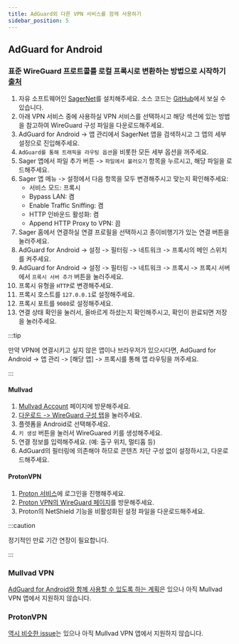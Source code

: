 ```yaml
---
title: AdGuard외 다른 VPN 서비스를 함께 사용하기
sidebar_position: 5
---
```



## AdGuard for Android
### 표준 WireGuard 프로트콜를 로컬 프록시로 변환하는 방법으로 시작하기 [출처]
1. 자유 소프트웨어인 [SagerNet](https://play.google.com/store/apps/details?id=io.nekohasekai.sagernet)를 설치해주세요. 소스 코드는 [GitHub](https://github.com/SagerNet/SagerNet)에서 보실 수 있습니다.
2. 아래 VPN 서비스 중에 사용하실 VPN 서비스를 선택하시고 해당 섹션에 있는 방법을 참고하여 WireGuard 구성 파일을 다운로드해주세요.
3. AdGuard for Android -> 앱 관리에서 SagerNet 앱을 검색하시고 그 앱의 세부 설정으로 진입해주세요.
4. `AdGuard를 통해 트래픽을 라우팅 옵션`을 비롯한 모든 세부 옵션을 꺼주세요.
5. Sager 앱에서 파일 추가 버튼 -> `파일에서 불러오기` 항목을 누르시고, 해당 파일을 로드해주세요.
6. Sager 앱 메뉴 -> 설정에서 다음 항목을 모두 변경해주시고 맞는지 확인해주세요:
    - 서비스 모드: 프록시
    - Bypass LAN: 켬
    - Enable Traffic Sniffing: 켬
    - HTTP 인바운드 활성화: 켬
    - Append HTTP Proxy to VPN: 끔
7. Sager 홈에서 연결하실 연결 프로필을 선택하시고 종이비행기가 있는 연결 버튼을 눌러주세요.
8. AdGuard for Android -> 설정 -> 필터링 -> 네트워크 -> 프록시의 메인 스위치를 켜주세요.
9. AdGuard for Android -> 설정 -> 필터링 -> 네트워크 -> 프록시 -> 프록시 서버에서 `프록시 서버 추가` 버튼을 눌러주세요.
10. 프록시 유형을 `HTTP`로 변경해주세요.
11. 프록시 호스트를 `127.0.0.1`로 설정해주세요.
12. 프록시 포트를 `9080`로 설정해주세요.
13. 연결 상태 확인을 눌러서, 올바르게 하셨는지 확인해주시고, 확인이 완료되면 저장을 눌러주세요.

:::tip

만약 VPN에 연결시키고 싶지 않은 앱이나 브라우저가 있으시다면, AdGuard for Android -> 앱 관리 -> [해당 앱] -> 프록시를 통해 앱 라우팅을 꺼주세요.

:::
#### Mullvad
1. [Mullvad Account](https://mullvad.net/ko/account/login) 페이지에 방문해주세요.
2. [다운로드 -> WireGuard 구성 탭](https://mullvad.net/ko/account/wireguard-config)을 눌러주세요.
3. 플렛폼을 Android로 선택해주세요.
4. `키 생성` 버튼을 눌러서 WireGuared 키를 생성해주세요.
5. 연결 정보를 입력해주세요. (예: 출구 위치, 멀티홉 등)
6. AdGuard의 필터링에 의존해야 하므로 콘텐츠 차단 구성 없이 설정하시고, 다운로드해주세요.

#### ProtonVPN
1. [Proton 서비스](https://account.proton.me)에 로그인을 진행해주세요.
2. [Proton VPN의 WireGuard 페이지](https://account.proton.me/u/1/vpn/WireGuard)를 방문해주세요.
3. Proton의 NetShield 기능을 비활성화된 설정 파일을 다운로드해주세요.

:::caution

정기적인 만료 기간 연장이 필요합니다.

:::
### Mullvad VPN
[AdGuard for Android와 함께 사용할 수 있도록 하는 계획](https://github.com/mullvad/mullvadvpn-app/issues/3569)은 있으나 아직 Mullvad VPN 앱에서 지원하지 않습니다.

### ProtonVPN
[역시 비슷한 issue](https://github.com/ProtonVPN/android-app/issues/94)는 있으나 아직 Mullvad VPN 앱에서 지원하지 않습니다.

[출처]: https://www.reddit.com/r/Adguard/comments/xu0ug3/successfully_connected_wireguard_as_proxy_to/